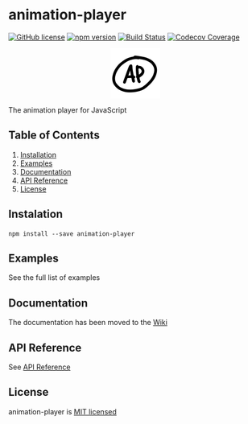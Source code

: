 # animation-player
[![GitHub license](https://img.shields.io/badge/license-MIT-blue.svg)](https://github.com/enheit/animation-player/blob/master/LICENSE) [![npm version](https://img.shields.io/npm/v/animation-player.svg?style=flat)](https://www.npmjs.com/package/animation-player) [![Build Status](https://travis-ci.org/enheit/animation-player.svg)](https://travis-ci.org/enheit/animation-player) [![Codecov Coverage](https://img.shields.io/codecov/c/github/enheit/animation-player/master.svg?style=flat-square)](https://codecov.io/gh/enheit/animation-player/)

<div style="display: flex; justify-content: center">
  <img src="assets/logo.png" width="100px" height="100px">
</div>

The animation player for JavaScript

## Table of Contents

1. [Installation](#instalation)
2. [Examples](#examples)
3. [Documentation](#documentation)
4. [API Reference](#api-reference)
5. [License](#license)

## Instalation

```
npm install --save animation-player
```

## Examples

See the full list of examples

## Documentation

The documentation has been moved to the [Wiki](https://github.com/enheit/animation-player/wiki)

## API Reference

See [API Reference](https://github.com/enheit/animation-player/wiki/API-Reference)


## License
animation-player is [MIT licensed](https://github.com/enheit/animation-player/blob/master/LICENSE)